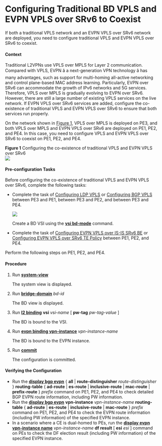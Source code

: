 Configuring Traditional BD VPLS and EVPN VPLS over SRv6 to Coexist
==================================================================

If both a traditional VPLS network and an EVPN VPLS over SRv6 network are deployed, you need to configure traditional VPLS and EVPN VPLS over SRv6 to coexist.

#### Context

Traditional L2VPNs use VPLS over MPLS for Layer 2 communication. Compared with VPLS, EVPN â a next-generation VPN technology â has many advantages, such as support for multi-homing all-active networking and control plane-based MAC address learning. Particularly, EVPN over SRv6 can accommodate the growth of IPv6 networks and 5G services. Therefore, VPLS over MPLS is gradually evolving to EVPN over SRv6. However, there are still a large number of existing VPLS services on the live network. If EVPN VPLS over SRv6 services are added, configure the co-existence of traditional VPLS and EVPN VPLS over SRv6 to ensure that both services run properly.

On the network shown in [Figure 1](#EN-US_TASK_0263581209__fig579251613147), VPLS over MPLS is deployed on PE3, and both VPLS over MPLS and EVPN VPLS over SRv6 are deployed on PE1, PE2, and PE4. In this case, you need to configure VPLS and EVPN VPLS over SRv6 to coexist on PE1, PE2, and PE4.

**Figure 1** Configuring the co-existence of traditional VPLS and EVPN VPLS over SRv6  
![](figure/en-us_image_0000001232689697.png)

#### Pre-configuration Tasks

Before configuring the co-existence of traditional VPLS and EVPN VPLS over SRv6, complete the following tasks:

* Complete the task of [Configuring LDP VPLS](dc_vrp_vpls_cfg_5003.html) or [Configuring BGP VPLS](dc_vrp_vpls_cfg_6005.html) between PE3 and PE1, between PE3 and PE2, and between PE3 and PE4.
  
  ![](../../../../public_sys-resources/note_3.0-en-us.png) 
  
  Create a BD VSI using the [**vsi bd-mode**](cmdqueryname=vsi+bd-mode) command.
* Complete the task of [Configuring EVPN VPLS over IS-IS SRv6 BE](dc_vrp_srv6_cfg_all_0023.html) or [Configuring EVPN VPLS over SRv6 TE Policy](dc_vrp_cfg_evpn-vpls_over_srv6-te_policy.html) between PE1, PE2, and PE4.

Perform the following steps on PE1, PE2, and PE4.


#### Procedure

1. Run [**system-view**](cmdqueryname=system-view)
   
   
   
   The system view is displayed.
2. Run [**bridge-domain**](cmdqueryname=bridge-domain) *bd-id*
   
   
   
   The BD view is displayed.
3. Run [**l2 binding**](cmdqueryname=l2+binding) **vsi** *vsi-name* [ **pw-tag** *pw-tag-value* ]
   
   
   
   The BD is bound to the VSI.
4. Run [**evpn binding vpn-instance**](cmdqueryname=evpn+binding+vpn-instance) *vpn-instance-name*
   
   
   
   The BD is bound to the EVPN instance.
5. Run [**commit**](cmdqueryname=commit)
   
   
   
   The configuration is committed.

#### Verifying the Configuration

* Run the [**display bgp evpn**](cmdqueryname=display+bgp+evpn) { **all** | **route-distinguisher** *route-distinguisher* } **routing-table** { **ad-route** | **es-route** | **inclusive-route** | **mac-route** | **prefix-route** } *prefix* command on PE1, PE2, and PE4 to check detailed BGP EVPN route information, including PW information.
* Run the [**display bgp evpn**](cmdqueryname=display+bgp+evpn) **vpn-instance** *vpn-instance-name* **routing-table** { **ad-route** | **es-route** | **inclusive-route** | **mac-route** } *prefix* command on PE1, PE2, and PE4 to check the EVPN route information (including PW information) of the specified EVPN instance.
* In a scenario where a CE is dual-homed to PEs, run the [**display evpn vpn-instance name**](cmdqueryname=display+evpn+vpn-instance+name) *vpn-instance-name* **df result** [ **esi** *esi* ] command on PEs to check the DF election result (including PW information) of the specified EVPN instance.